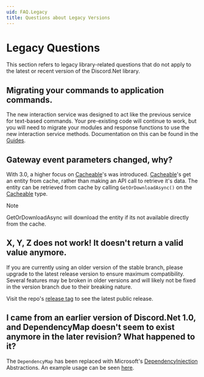 ```yaml
---
uid: FAQ.Legacy
title: Questions about Legacy Versions
---
```


# Legacy Questions

This section refers to legacy library-related questions that do not
apply to the latest or recent version of the Discord.Net library.

## Migrating your commands to application commands.

The new interaction service was designed to act like the previous service for text-based commands.
Your pre-existing code will continue to work, but you will need to migrate your modules and response functions to use the new
interaction service methods. Documentation on this can be found in the [Guides](xref:Guides.IntFw.Intro).

## Gateway event parameters changed, why?

With 3.0, a higher focus on [Cacheable]'s was introduced.
[Cacheable]'s get an entity from cache, rather than making an API call to retrieve it's data.
The entity can be retrieved from cache by calling `GetOrDownloadAsync()` on the [Cacheable] type.

> [!NOTE]
> GetOrDownloadAsync will download the entity if its not available directly from the cache.

[Cacheable]: xref:Discord.Cacheable`2

## X, Y, Z does not work! It doesn't return a valid value anymore.

If you are currently using an older version of the stable branch,
please upgrade to the latest release version to ensure maximum
compatibility. Several features may be broken in older
versions and will likely not be fixed in the version branch due to
their breaking nature.

Visit the repo's [release tag] to see the latest public release.

[release tag]: https://github.com/discord-net/Discord.Net/releases

## I came from an earlier version of Discord.Net 1.0, and DependencyMap doesn't seem to exist anymore in the later revision? What happened to it?

The `DependencyMap` has been replaced with Microsoft's
[DependencyInjection] Abstractions. An example usage can be seen
[here](https://github.com/Discord-Net-Labs/Discord.Net-Labs/blob/release/3.x/samples/InteractionFramework/Program.cs#L66).

[DependencyInjection]: https://docs.microsoft.com/en-us/aspnet/core/fundamentals/dependency-injection
